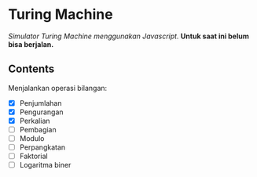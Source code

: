 # Turing Machine

_Simulator Turing Machine menggunakan Javascript._ __Untuk saat ini belum bisa berjalan.__

## Contents

Menjalankan operasi bilangan:

- [x] Penjumlahan
- [x] Pengurangan
- [x] Perkalian
- [ ] Pembagian
- [ ] Modulo
- [ ] Perpangkatan
- [ ] Faktorial
- [ ] Logaritma biner